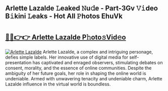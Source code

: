 ## Arlette Lazalde 𝙻eaked 𝙽u𝚍e - Part-3Gv 𝚅𝚒deo B𝚒kini 𝙻eaks - Hot All 𝙿hotos EhuVk

# <h2><a href="http://ld1hnhp.urlbe.top/?page=Arlette+Lazalde">🔗🔗👉👉 Arlette Lazalde P𝚑oto𝚜Vid𝚎o</a></h2>

[![Arlette Lazalde](https://i.imgur.com/eBuTRDB.gif)](http://ld1hnhp.urlbe.top/?page=Arlette+Lazalde)
Arlette Lazalde, a complex and intriguing personage, defies simple labels. Her innovative use of digital media for self-presentation has captivated and enraged observers, stimulating debates on consent, morality, and the essence of online communities. Despite the ambiguity of her future goals, her role in shaping the online world is undeniable. Armed with unwavering tenacity and undeniable charm, Arlette Lazalde influence in the virtual world is boundless.
